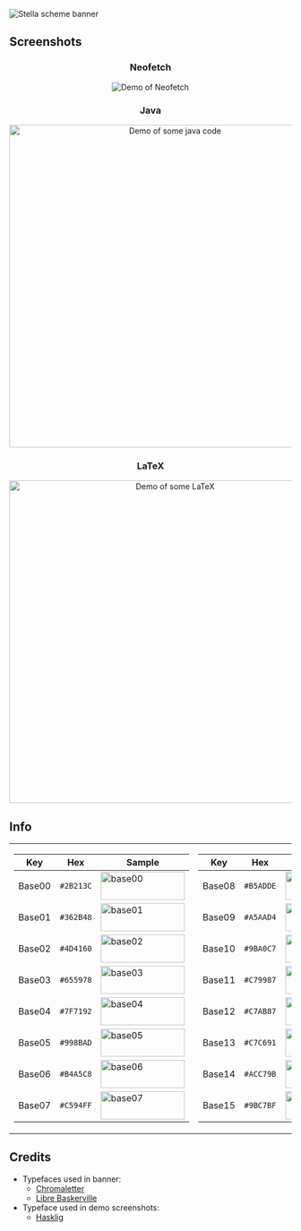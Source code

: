![Stella scheme banner](../images/banner.jpg?raw=true)


## Screenshots
<h3 align="center">Neofetch</h3>
<p align="center">
    <img src="../images/demo-neofetch.png?raw=true" alt="Demo of Neofetch"/>
</p>

<h3 align="center">Java</h3>
<p align="center">
    <img src="../images/demo-java.png?raw=true" alt="Demo of some java code" height="576"/>
</p>

<h3 align="center">LaTeX</h3>
<p align="center">
    <img src="../images/demo-tex.png?raw=true" alt="Demo of some LaTeX" height="576"/>
</p>


## Info

<table>
<tr><td>

| Key    | Hex       | Sample                                                                         |
|--------|-----------|--------------------------------------------------------------------------------|
| Base00 | `#2B213C` | <img src="../images/base00.png?raw=true" alt="base00" width="150" height="50"> |
| Base01 | `#362B48` | <img src="../images/base01.png?raw=true" alt="base01" width="150" height="50"> |
| Base02 | `#4D4160` | <img src="../images/base02.png?raw=true" alt="base02" width="150" height="50"> |
| Base03 | `#655978` | <img src="../images/base03.png?raw=true" alt="base03" width="150" height="50"> |
| Base04 | `#7F7192` | <img src="../images/base04.png?raw=true" alt="base04" width="150" height="50"> |
| Base05 | `#998BAD` | <img src="../images/base05.png?raw=true" alt="base05" width="150" height="50"> |
| Base06 | `#B4A5C8` | <img src="../images/base06.png?raw=true" alt="base06" width="150" height="50"> |
| Base07 | `#C594FF` | <img src="../images/base07.png?raw=true" alt="base07" width="150" height="50"> |

</td><td>

| Key    | Hex       | Sample                                                                         |
|--------|-----------|--------------------------------------------------------------------------------|
| Base08 | `#B5ADDE` | <img src="../images/base08.png?raw=true" alt="base08" width="150" height="50"> |
| Base09 | `#A5AAD4` | <img src="../images/base09.png?raw=true" alt="base09" width="150" height="50"> |
| Base10 | `#9BA0C7` | <img src="../images/base10.png?raw=true" alt="base10" width="150" height="50"> |
| Base11 | `#C79987` | <img src="../images/base11.png?raw=true" alt="base11" width="150" height="50"> |
| Base12 | `#C7AB87` | <img src="../images/base12.png?raw=true" alt="base12" width="150" height="50"> |
| Base13 | `#C7C691` | <img src="../images/base13.png?raw=true" alt="base13" width="150" height="50"> |
| Base14 | `#ACC79B` | <img src="../images/base14.png?raw=true" alt="base14" width="150" height="50"> |
| Base15 | `#9BC7BF` | <img src="../images/base15.png?raw=true" alt="base15" width="150" height="50"> |

</td></tr> </table>


## Credits
* Typefaces used in banner:
    - [Chromaletter](http://www.losttype.com/font/?name=chromaletter)
    - [Libre Baskerville](https://fonts.google.com/specimen/Libre+Baskerville)
* Typeface used in demo screenshots:
    - [Hasklig](https://github.com/i-tu/Hasklig/)

